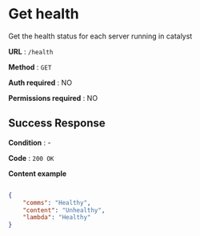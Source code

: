 # Get health

Get the health status for each server running in catalyst

**URL** : `/health`

**Method** : `GET`

**Auth required** : NO

**Permissions required** : NO

## Success Response

**Condition** : -

**Code** : `200 OK`

**Content example**

```json

{
    "comms": "Healthy",
    "content": "Unhealthy",
    "lambda": "Healthy"
}

```
